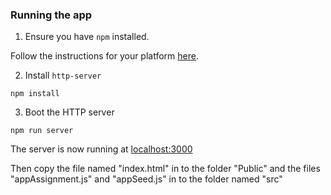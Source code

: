 ### Running the app

1. Ensure you have `npm` installed.

Follow the instructions for your platform [here](https://github.com/npm/npm).

2. Install `http-server`

````
npm install
````

3. Boot the HTTP server

````
npm run server
````

The server is now running at [localhost:3000](localhost:3000)

Then copy the file named "index.html" in to the folder "Public" and the files "appAssignment.js" and "appSeed.js" in to the folder named "src"
